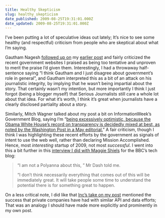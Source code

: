 ```yaml
---
title: Healthy Skepticism
slug: healthy_skepticism
date_published: 2009-08-25T19:31:01.000Z
date_updated: 2009-08-25T19:31:01.000Z
---
```


I’ve been putting a lot of speculative ideas out lately; It’s nice to see some healthy (and respectful) criticism from people who are skeptical about what I’m saying.

Gautham Nagesh [followed up on](http://www.gnagesh.com/2009/08/twitterversy-skeptic-or-realist.html) my [earlier post](http://dashes.com/anil/2009/08/continuing-the-conversation.html) and fairly criticized the recent government websites I praised as being too tentative and unproven to merit the praise I’d given them. Interestingly, I had a throwaway half-sentence saying “I think Gautham and I just disagree about government’s role in general”, and Gautham interpreted this as a bit of an attack on his journalistic integrity, by implying that he wasn’t being impartial about the story. That certainly wasn’t my intention, but more importantly I think I just forgot (being a blogger myself) that Serious Journalists still care a whole lot about that idea. For what it’s worth, I think it’s great when journalists have a clearly disclosed partiality about a story.

Similarly, Mitch Wagner talked about my post a bit on InformationWeek’s Government Blog, saying I’m “[being excessively optimistic, because the Obama White House’s record on transparency is decidedly mixed at best, as noted by the Washington Post in a May editorial.](http://www.informationweek.com/blog/main/archives/2009/08/us_government_g.html)” A fair criticism, though I think I was highlighting these recent efforts by the government as signals of intent to use the web well, rather than declaring Mission Accomplished. Hence, most *interesting* startup of 2009, not most *successful*. I went into this a bit further in this [interview I did with Maggie Shiels](http://www.bbc.co.uk/blogs/technology/2009/08/the_new_tech_startup_the_us_government.html) for the BBC’s tech blog:

> “I am not a Polyanna about this, ” Mr Dash told me.
> 
> “I don’t think necessarily everything that comes out of this will be immediately great. It will take people some time to understand the potential there is for something great to happen.

On a less critical note, I did like that [Inc’s take on my post](http://blog.inc.com/archives/2009/08/the_most_intere.html) mentioned the success that private companies have had with similar API and data efforts; That was an analogy I should have made more explicitly and prominently in my own post.
